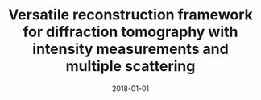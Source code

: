 ---
title: "Versatile reconstruction framework for diffraction tomography with intensity measurements and multiple scattering"
collection: publications
permalink: /publication/2018-01-01-Versatile-reconstruction-framework-for-diffraction-tomography-with-intensity-measurements-and-multiple-scattering
category: 'journal'
date: 2018-01-01
venue: 'Optics express'
citation: ' Thanh-An Pham,  Emmanuel Soubies,  Alexandre Goy,  Joowon Lim,  Ferr{\&apos;e}ol Soulez,  Demetri Psaltis,  Michael Unser, &quot;Versatile reconstruction framework for diffraction tomography with intensity measurements and multiple scattering.&quot; Optics express, 2018.'
---